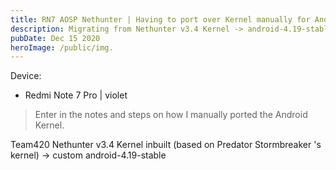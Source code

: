 ```yaml
---
title: RN7 AOSP Nethunter | Having to port over Kernel manually for Android 11
description: Migrating from Nethunter v3.4 Kernel -> android-4.19-stable with all the HID support for Nethunter.
pubDate: Dec 15 2020
heroImage: /public/img.
---
```


Device:

- Redmi Note 7 Pro | violet

> Enter in the notes and steps on how I manually ported the Android Kernel.

Team420 Nethunter v3.4 Kernel inbuilt (based on Predator Stormbreaker 's kernel) -> custom android-4.19-stable
